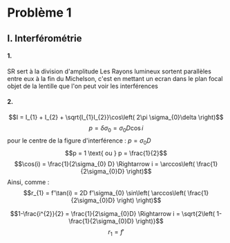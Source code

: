# Problème 1
## I. Interférométrie
#### 1.
SR sert à la division d'amplitude
Les Rayons lumineux sortent parallèles entre eux à la fin du Michelson, c'est en mettant un ecran dans le plan focal objet de la lentille que l'on peut voir les interférences

#### 2.
$$I = I_{1} + I_{2} + \sqrt{I_{1}I_{2}}\cos\left( 2\pi \sigma_{0}\delta \right)$$
$$p = \delta \sigma_{0} = \sigma_{0} D \cos i$$
pour le centre de la figure d'interférence : $p=\sigma_{0}D$
$$p = 1 \text{ ou } p = \frac{1}{2}$$
$$\cos(i) = \frac{1}{2\sigma_{0} D} \Rightarrow i = \arccos\left( \frac{1}{2\sigma_{0}D} \right)$$
Ainsi, comme : 
$$r_{1} = f'\tan(i) = 2D f'\sigma_{0} \sin\left( \arccos\left( \frac{1}{2\sigma_{0}D} \right) \right)$$

$$1-\frac{i^{2}}{2} = \frac{1}{2\sigma_{0}D} \Rightarrow i = \sqrt{2\left( 1-\frac{1}{2\sigma_{0}D} \right)}$$
$$r_{1} = f' $$
